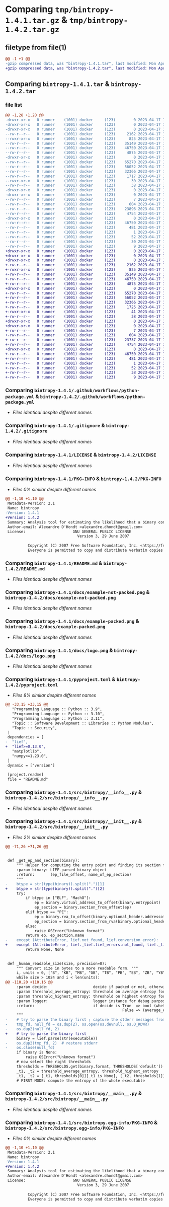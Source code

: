 # Comparing `tmp/bintropy-1.4.1.tar.gz` & `tmp/bintropy-1.4.2.tar.gz`

## filetype from file(1)

```diff
@@ -1 +1 @@
-gzip compressed data, was "bintropy-1.4.1.tar", last modified: Mon Apr 17 15:40:24 2023, max compression
+gzip compressed data, was "bintropy-1.4.2.tar", last modified: Mon Apr 17 15:54:19 2023, max compression
```

## Comparing `bintropy-1.4.1.tar` & `bintropy-1.4.2.tar`

### file list

```diff
@@ -1,28 +1,28 @@
-drwxr-xr-x   0 runner    (1001) docker     (123)        0 2023-04-17 15:40:24.550435 bintropy-1.4.1/
-drwxr-xr-x   0 runner    (1001) docker     (123)        0 2023-04-17 15:40:24.546435 bintropy-1.4.1/.github/
-drwxr-xr-x   0 runner    (1001) docker     (123)        0 2023-04-17 15:40:24.546435 bintropy-1.4.1/.github/workflows/
--rw-r--r--   0 runner    (1001) docker     (123)     2162 2023-04-17 15:40:15.000000 bintropy-1.4.1/.github/workflows/python-package.yml
--rwxr-xr-x   0 runner    (1001) docker     (123)      825 2023-04-17 15:40:15.000000 bintropy-1.4.1/.gitignore
--rw-r--r--   0 runner    (1001) docker     (123)    35149 2023-04-17 15:40:15.000000 bintropy-1.4.1/LICENSE
--rw-r--r--   0 runner    (1001) docker     (123)    46750 2023-04-17 15:40:24.550435 bintropy-1.4.1/PKG-INFO
--rw-r--r--   0 runner    (1001) docker     (123)     4875 2023-04-17 15:40:15.000000 bintropy-1.4.1/README.md
-drwxr-xr-x   0 runner    (1001) docker     (123)        0 2023-04-17 15:40:24.546435 bintropy-1.4.1/docs/
--rw-r--r--   0 runner    (1001) docker     (123)    65270 2023-04-17 15:40:15.000000 bintropy-1.4.1/docs/example-not-packed.png
--rw-r--r--   0 runner    (1001) docker     (123)    56052 2023-04-17 15:40:15.000000 bintropy-1.4.1/docs/example-packed.png
--rw-r--r--   0 runner    (1001) docker     (123)    32366 2023-04-17 15:40:15.000000 bintropy-1.4.1/docs/logo.png
--rw-r--r--   0 runner    (1001) docker     (123)     1717 2023-04-17 15:40:15.000000 bintropy-1.4.1/pyproject.toml
--rwxr-xr-x   0 runner    (1001) docker     (123)       30 2023-04-17 15:40:15.000000 bintropy-1.4.1/requirements.txt
--rw-r--r--   0 runner    (1001) docker     (123)       38 2023-04-17 15:40:24.550435 bintropy-1.4.1/setup.cfg
-drwxr-xr-x   0 runner    (1001) docker     (123)        0 2023-04-17 15:40:24.546435 bintropy-1.4.1/src/
-drwxr-xr-x   0 runner    (1001) docker     (123)        0 2023-04-17 15:40:24.546435 bintropy-1.4.1/src/bintropy/
--rw-r--r--   0 runner    (1001) docker     (123)        7 2023-04-17 15:40:15.000000 bintropy-1.4.1/src/bintropy/VERSION.txt
--rw-r--r--   0 runner    (1001) docker     (123)      604 2023-04-17 15:40:15.000000 bintropy-1.4.1/src/bintropy/__info__.py
--rw-r--r--   0 runner    (1001) docker     (123)    23896 2023-04-17 15:40:15.000000 bintropy-1.4.1/src/bintropy/__init__.py
--rw-r--r--   0 runner    (1001) docker     (123)     4754 2023-04-17 15:40:15.000000 bintropy-1.4.1/src/bintropy/__main__.py
-drwxr-xr-x   0 runner    (1001) docker     (123)        0 2023-04-17 15:40:24.546435 bintropy-1.4.1/src/bintropy.egg-info/
--rw-r--r--   0 runner    (1001) docker     (123)    46750 2023-04-17 15:40:24.000000 bintropy-1.4.1/src/bintropy.egg-info/PKG-INFO
--rw-r--r--   0 runner    (1001) docker     (123)      481 2023-04-17 15:40:24.000000 bintropy-1.4.1/src/bintropy.egg-info/SOURCES.txt
--rw-r--r--   0 runner    (1001) docker     (123)        1 2023-04-17 15:40:24.000000 bintropy-1.4.1/src/bintropy.egg-info/dependency_links.txt
--rw-r--r--   0 runner    (1001) docker     (123)       52 2023-04-17 15:40:24.000000 bintropy-1.4.1/src/bintropy.egg-info/entry_points.txt
--rw-r--r--   0 runner    (1001) docker     (123)       30 2023-04-17 15:40:24.000000 bintropy-1.4.1/src/bintropy.egg-info/requires.txt
--rw-r--r--   0 runner    (1001) docker     (123)        9 2023-04-17 15:40:24.000000 bintropy-1.4.1/src/bintropy.egg-info/top_level.txt
+drwxr-xr-x   0 runner    (1001) docker     (123)        0 2023-04-17 15:54:19.549150 bintropy-1.4.2/
+drwxr-xr-x   0 runner    (1001) docker     (123)        0 2023-04-17 15:54:19.541149 bintropy-1.4.2/.github/
+drwxr-xr-x   0 runner    (1001) docker     (123)        0 2023-04-17 15:54:19.541149 bintropy-1.4.2/.github/workflows/
+-rw-r--r--   0 runner    (1001) docker     (123)     2162 2023-04-17 15:54:09.000000 bintropy-1.4.2/.github/workflows/python-package.yml
+-rwxr-xr-x   0 runner    (1001) docker     (123)      825 2023-04-17 15:54:09.000000 bintropy-1.4.2/.gitignore
+-rw-r--r--   0 runner    (1001) docker     (123)    35149 2023-04-17 15:54:09.000000 bintropy-1.4.2/LICENSE
+-rw-r--r--   0 runner    (1001) docker     (123)    46750 2023-04-17 15:54:19.549150 bintropy-1.4.2/PKG-INFO
+-rw-r--r--   0 runner    (1001) docker     (123)     4875 2023-04-17 15:54:09.000000 bintropy-1.4.2/README.md
+drwxr-xr-x   0 runner    (1001) docker     (123)        0 2023-04-17 15:54:19.545150 bintropy-1.4.2/docs/
+-rw-r--r--   0 runner    (1001) docker     (123)    65270 2023-04-17 15:54:09.000000 bintropy-1.4.2/docs/example-not-packed.png
+-rw-r--r--   0 runner    (1001) docker     (123)    56052 2023-04-17 15:54:09.000000 bintropy-1.4.2/docs/example-packed.png
+-rw-r--r--   0 runner    (1001) docker     (123)    32366 2023-04-17 15:54:09.000000 bintropy-1.4.2/docs/logo.png
+-rw-r--r--   0 runner    (1001) docker     (123)     1725 2023-04-17 15:54:09.000000 bintropy-1.4.2/pyproject.toml
+-rwxr-xr-x   0 runner    (1001) docker     (123)       41 2023-04-17 15:54:09.000000 bintropy-1.4.2/requirements.txt
+-rw-r--r--   0 runner    (1001) docker     (123)       38 2023-04-17 15:54:19.549150 bintropy-1.4.2/setup.cfg
+drwxr-xr-x   0 runner    (1001) docker     (123)        0 2023-04-17 15:54:19.541149 bintropy-1.4.2/src/
+drwxr-xr-x   0 runner    (1001) docker     (123)        0 2023-04-17 15:54:19.545150 bintropy-1.4.2/src/bintropy/
+-rw-r--r--   0 runner    (1001) docker     (123)        7 2023-04-17 15:54:09.000000 bintropy-1.4.2/src/bintropy/VERSION.txt
+-rw-r--r--   0 runner    (1001) docker     (123)      604 2023-04-17 15:54:09.000000 bintropy-1.4.2/src/bintropy/__info__.py
+-rw-r--r--   0 runner    (1001) docker     (123)    23737 2023-04-17 15:54:09.000000 bintropy-1.4.2/src/bintropy/__init__.py
+-rw-r--r--   0 runner    (1001) docker     (123)     4754 2023-04-17 15:54:09.000000 bintropy-1.4.2/src/bintropy/__main__.py
+drwxr-xr-x   0 runner    (1001) docker     (123)        0 2023-04-17 15:54:19.549150 bintropy-1.4.2/src/bintropy.egg-info/
+-rw-r--r--   0 runner    (1001) docker     (123)    46750 2023-04-17 15:54:19.000000 bintropy-1.4.2/src/bintropy.egg-info/PKG-INFO
+-rw-r--r--   0 runner    (1001) docker     (123)      481 2023-04-17 15:54:19.000000 bintropy-1.4.2/src/bintropy.egg-info/SOURCES.txt
+-rw-r--r--   0 runner    (1001) docker     (123)        1 2023-04-17 15:54:19.000000 bintropy-1.4.2/src/bintropy.egg-info/dependency_links.txt
+-rw-r--r--   0 runner    (1001) docker     (123)       52 2023-04-17 15:54:19.000000 bintropy-1.4.2/src/bintropy.egg-info/entry_points.txt
+-rw-r--r--   0 runner    (1001) docker     (123)       38 2023-04-17 15:54:19.000000 bintropy-1.4.2/src/bintropy.egg-info/requires.txt
+-rw-r--r--   0 runner    (1001) docker     (123)        9 2023-04-17 15:54:19.000000 bintropy-1.4.2/src/bintropy.egg-info/top_level.txt
```

### Comparing `bintropy-1.4.1/.github/workflows/python-package.yml` & `bintropy-1.4.2/.github/workflows/python-package.yml`

 * *Files identical despite different names*

### Comparing `bintropy-1.4.1/.gitignore` & `bintropy-1.4.2/.gitignore`

 * *Files identical despite different names*

### Comparing `bintropy-1.4.1/LICENSE` & `bintropy-1.4.2/LICENSE`

 * *Files identical despite different names*

### Comparing `bintropy-1.4.1/PKG-INFO` & `bintropy-1.4.2/PKG-INFO`

 * *Files 0% similar despite different names*

```diff
@@ -1,10 +1,10 @@
 Metadata-Version: 2.1
 Name: bintropy
-Version: 1.4.1
+Version: 1.4.2
 Summary: Analysis tool for estimating the likelihood that a binary contains compressed or encrypted bytes
 Author-email: Alexandre D'Hondt <alexandre.dhondt@gmail.com>
 License:                     GNU GENERAL PUBLIC LICENSE
                                Version 3, 29 June 2007
         
          Copyright (C) 2007 Free Software Foundation, Inc. <https://fsf.org/>
          Everyone is permitted to copy and distribute verbatim copies
```

### Comparing `bintropy-1.4.1/README.md` & `bintropy-1.4.2/README.md`

 * *Files identical despite different names*

### Comparing `bintropy-1.4.1/docs/example-not-packed.png` & `bintropy-1.4.2/docs/example-not-packed.png`

 * *Files identical despite different names*

### Comparing `bintropy-1.4.1/docs/example-packed.png` & `bintropy-1.4.2/docs/example-packed.png`

 * *Files identical despite different names*

### Comparing `bintropy-1.4.1/docs/logo.png` & `bintropy-1.4.2/docs/logo.png`

 * *Files identical despite different names*

### Comparing `bintropy-1.4.1/pyproject.toml` & `bintropy-1.4.2/pyproject.toml`

 * *Files 8% similar despite different names*

```diff
@@ -33,15 +33,15 @@
   "Programming Language :: Python :: 3.9",
   "Programming Language :: Python :: 3.10",
   "Programming Language :: Python :: 3.11",
   "Topic :: Software Development :: Libraries :: Python Modules",
   "Topic :: Security",
 ]
 dependencies = [
-  "lief",
+  "lief>=0.13.0",
   "matplotlib",
   "numpy>=1.23.0",
 ]
 dynamic = ["version"]
 
 [project.readme]
 file = "README.md"
```

### Comparing `bintropy-1.4.1/src/bintropy/__info__.py` & `bintropy-1.4.2/src/bintropy/__info__.py`

 * *Files identical despite different names*

### Comparing `bintropy-1.4.1/src/bintropy/__init__.py` & `bintropy-1.4.2/src/bintropy/__init__.py`

 * *Files 2% similar despite different names*

```diff
@@ -71,26 +71,26 @@
 
 
 def _get_ep_and_section(binary):
     """ Helper for computing the entry point and finding its section for each supported format.
     :param binary: LIEF-parsed binary object
     :return:       (ep_file_offset, name_of_ep_section)
     """
-    btype = str(type(binary)).split(".")[1]
+    btype = str(type(binary)).split(".")[2]
     try:
         if btype in ["ELF", "MachO"]:
             ep = binary.virtual_address_to_offset(binary.entrypoint)
             ep_section = binary.section_from_offset(ep)
         elif btype == "PE":
             ep = binary.rva_to_offset(binary.optional_header.addressof_entrypoint)
             ep_section = binary.section_from_rva(binary.optional_header.addressof_entrypoint)
         else:
             raise OSError("Unknown format")
         return ep, ep_section.name
-    except (AttributeError, lief.not_found, lief.conversion_error):
+    except (AttributeError, lief._lief.lief_errors.not_found, lief._lief.lief_errors.conversion_error):
         return None, None
 
 
 def _human_readable_size(size, precision=0):
     """ Convert size in bytes to a more readable form. """
     i, units = 0, ["B", "KB", "MB", "GB", "TB", "PB", "EB", "ZB", "YB"]
     while size > 1024 and i < len(units):
@@ -110,20 +110,16 @@
     :param decide:                    decide if packed or not, otherwise simply return the entropy values
     :param threshold_average_entropy: threshold on average entropy for deciding if packed
     :param threshold_highest_entropy: threshold on highest entropy for deciding if packed
     :param logger:                    logger instance for debug purpose
     :return:                          if decide is True  => bool (whether the input executable is packed or not)
                                                    False => (average_entropy, highest_block_entropy)
     """
-    # try to parse the binary first ; capture the stderr messages from LIEF
-    tmp_fd, null_fd = os.dup(2), os.open(os.devnull, os.O_RDWR)
-    os.dup2(null_fd, 2)
+    # try to parse the binary first
     binary = lief.parse(str(executable))
-    os.dup2(tmp_fd, 2)  # restore stderr
-    os.close(null_fd)
     if binary is None:
         raise OSError("Unknown format")
     # now select the right thresholds
     thresholds = THRESHOLDS.get(binary.format, THRESHOLDS['default'])
     _t1, _t2 = threshold_average_entropy, threshold_highest_entropy
     _t1, _t2 = [_t1, thresholds[0]][_t1 is None], [_t2, thresholds[1]][_t2 is None]
     # FIRST MODE: compute the entropy of the whole executable
```

### Comparing `bintropy-1.4.1/src/bintropy/__main__.py` & `bintropy-1.4.2/src/bintropy/__main__.py`

 * *Files identical despite different names*

### Comparing `bintropy-1.4.1/src/bintropy.egg-info/PKG-INFO` & `bintropy-1.4.2/src/bintropy.egg-info/PKG-INFO`

 * *Files 0% similar despite different names*

```diff
@@ -1,10 +1,10 @@
 Metadata-Version: 2.1
 Name: bintropy
-Version: 1.4.1
+Version: 1.4.2
 Summary: Analysis tool for estimating the likelihood that a binary contains compressed or encrypted bytes
 Author-email: Alexandre D'Hondt <alexandre.dhondt@gmail.com>
 License:                     GNU GENERAL PUBLIC LICENSE
                                Version 3, 29 June 2007
         
          Copyright (C) 2007 Free Software Foundation, Inc. <https://fsf.org/>
          Everyone is permitted to copy and distribute verbatim copies
```

